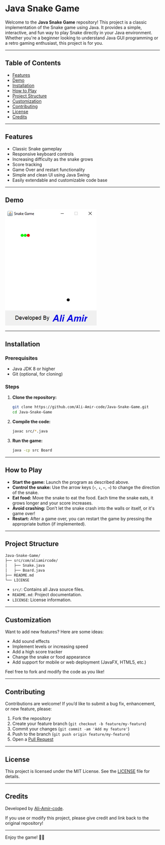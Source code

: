 # Java Snake Game

Welcome to the **Java Snake Game** repository! This project is a classic implementation of the Snake game using Java. It provides a simple, interactive, and fun way to play Snake directly in your Java environment. Whether you're a beginner looking to understand Java GUI programming or a retro gaming enthusiast, this project is for you.

---

## Table of Contents

- [Features](#features)
- [Demo](#demo)
- [Installation](#installation)
- [How to Play](#how-to-play)
- [Project Structure](#project-structure)
- [Customization](#customization)
- [Contributing](#contributing)
- [License](#license)
- [Credits](#credits)

---

## Features

- Classic Snake gameplay
- Responsive keyboard controls
- Increasing difficulty as the snake grows
- Score tracking
- Game Over and restart functionality
- Simple and clean UI using Java Swing
- Easily extendable and customizable code base

---

## Demo

![Game Screenshot](snake.jpg)

---

## Installation

### Prerequisites

- Java JDK 8 or higher
- Git (optional, for cloning)

### Steps

1. **Clone the repository:**

   ```bash
   git clone https://github.com/Ali-Amir-code/Java-Snake-Game.git
   cd Java-Snake-Game
   ```

2. **Compile the code:**

   ```bash
   javac src/*.java
   ```

3. **Run the game:**

   ```bash
   java -cp src Board
   ```
---

## How to Play

- **Start the game:** Launch the program as described above.
- **Control the snake:** Use the arrow keys (`↑`, `↓`, `←`, `→`) to change the direction of the snake.
- **Eat food:** Move the snake to eat the food. Each time the snake eats, it grows longer and your score increases.
- **Avoid crashing:** Don’t let the snake crash into the walls or itself, or it's game over!
- **Restart:** After a game over, you can restart the game by pressing the appropriate button (if implemented).

---

## Project Structure

```
Java-Snake-Game/
├── src/com/aliamircode/
│   ├── Snake.java
│   ├── Board.java
├── README.md
└── LICENSE
```

- `src/`: Contains all Java source files.
- `README.md`: Project documentation.
- `LICENSE`: License information.

---

## Customization

Want to add new features? Here are some ideas:

- Add sound effects
- Implement levels or increasing speed
- Add a high score tracker
- Change the snake or food appearance
- Add support for mobile or web deployment (JavaFX, HTML5, etc.)

Feel free to fork and modify the code as you like!

---

## Contributing

Contributions are welcome! If you’d like to submit a bug fix, enhancement, or new feature, please:

1. Fork the repository
2. Create your feature branch (`git checkout -b feature/my-feature`)
3. Commit your changes (`git commit -am 'Add my feature'`)
4. Push to the branch (`git push origin feature/my-feature`)
5. Open a [Pull Request](https://github.com/Ali-Amir-code/Java-Snake-Game/pulls)

---

## License

This project is licensed under the MIT License. See the [LICENSE](LICENSE) file for details.

---

## Credits

Developed by [Ali-Amir-code](https://github.com/Ali-Amir-code).

If you use or modify this project, please give credit and link back to the original repository!

---

Enjoy the game! 🚀🐍
